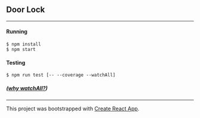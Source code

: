 ## Door Lock
___

#### Running
```
$ npm install
$ npm start
```

#### Testing
```
$ npm run test [-- --coverage --watchAll]
```
##### ([why watchAll?](https://github.com/facebook/create-react-app/issues/6888))

----
This project was bootstrapped with [Create React App](https://github.com/facebook/create-react-app).